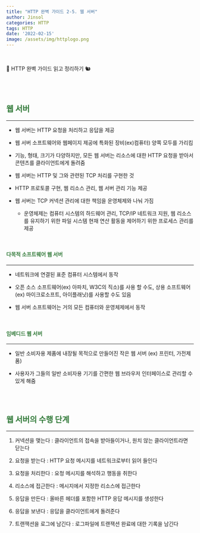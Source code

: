 ```yaml
---
title: "HTTP 완벽 가이드 2-5. 웹 서버"
author: Jinsol
categories: HTTP
tags: HTTP
date: '2022-02-15'
image: /assets/img/httplogo.png
---
```


<br>

📘 HTTP 완벽 가이드 읽고 정리하기 🐿︎

<br>
<br>

## <span style="color:#357C3C">**웹 서버**</span>
<hr>

- 웹 서버는 HTTP 요청을 처리하고 응답을 제공

- 웹 서버 소프트웨어와 웹페이지 제공에 특화된 장비(ex)컴퓨터) 양쪽 모두를 가리킴

- 기능, 형태, 크기가 다양하지만, 모든 웹 서버는 리소스에 대한 HTTP 요청을 받아서 콘텐츠를 클라이언트에게 돌려줌

- 웹 서버는 HTTP 및 그와 관련된 TCP 처리를 구현한 것

- HTTP 프로토콜 구현, 웹 리소스 관리, 웹 서버 관리 기능 제공

- 웹 서버는 TCP 커넥션 관리에 대한 책임을 운영체제와 나눠 가짐

    - 운영체제는 컴퓨터 시스템의 하드웨어 관리, TCP/IP 네트워크 지원, 웹 리소스를 유지하기 위한 파일 시스템 현재 연산 활동을 제어하기 위한 프로세스 관리를 제공

<br>

#### <span style="color:#357C3C">**다목적 소프트웨어 웹 서버**</span>
<hr>

- 네트워크에 연결된 표준 컴퓨터 시스템에서 동작

- 오픈 소스 소프트웨어(ex) 아파치, W3C의 직소)를 사용 할 수도, 상용 소프트웨어(ex) 마이크로소프트, 아이플래닛)를 사용할 수도 있음

- 웹 서버 소프트웨어는 거의 모든 컴퓨터와 운영체제에서 동작

<br>

#### <span style="color:#357C3C">**임베디드 웹 서버**</span>
<hr>

- 일반 소비자용 제품에 내장될 목적으로 만들어진 작은 웹 서버 (ex) 프린터, 가전제품)

- 사용자가 그들의 일반 소비자용 기기를 간편한 웹 브라우저 인터페이스로 관리할 수 있게 해줌

<br>
<br>

## <span style="color:#357C3C">**웹 서버의 수행 단계**</span>
<hr>

1. 커넥션을 맺는다 : 클라이언트의 접속을 받아들이거나, 원치 않는 클라이언트라면 닫는다

2. 요청을 받는다 : HTTP 요청 메시지를 네트워크로부터 읽어 들인다

3. 요청을 처리한다 : 요청 메시지를 해석하고 행동을 취한다

4. 리소스에 접근한다 : 메시지에서 지정한 리소스에 접근한다

5. 응답을 만든다 : 올바른 헤더를 포함한 HTTP 응답 메시지를 생성한다

6. 응답을 보낸다 : 응답을 클라이언트에게 돌려준다

7. 트랜잭션을 로그에 남긴다 : 로그파일에 트랜잭션 완료에 대한 기록을 남긴다

